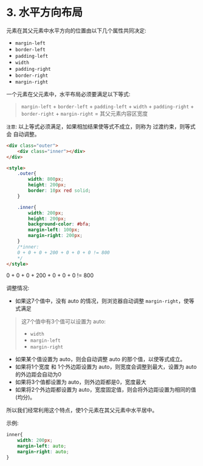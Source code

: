 # 3. 水平方向布局

元素在其父元素中水平方向的位置由以下几个属性共同决定:
* `margin-left`
* `border-left`
* `padding-left`
* `width`
* `padding-right`
* `border-right`
* `margin-right`


一个元素在父元素中，水平布局必须要满足以下等式:


> `margin-left` + `border-left` + `padding-left` + `width` + `padding-right` + `border-right` + `margin-right` = 其父元素内容区宽度

`注意`: 以上等式必须满足，如果相加结果使等式不成立，则称为 过渡约束，则等式会 自动调整。

```html
<div class="outer">
    <div class="inner"></div>
</div>
```

```html
<style>
    .outer{
        width: 800px;
        height: 200px;
        border: 10px red solid;
    }

    .inner{
        width: 200px;
        height: 200px;
        background-color: #bfa;
        margin-left: 100px;
        margin-right: 200px;
    }
    /*inner:
    0 + 0 + 0 + 200 + 0 + 0 + 0 != 800
    */
</style>
```

0 + 0 + 0 + 200 + 0 + 0 + 0 != 800

调整情况:
* 如果这7个值中，没有 auto 的情况，则浏览器自动调整 `margin-right`，使等式满足

>这7个值中有3个值可以设置为 auto:
>* `width`
>* `margin-left`
>* `margin-right`
    
* 如果某个值设置为 auto，则会自动调整 auto 的那个值，以使等式成立。
* 如果将1个宽度 和 1个外边距设置为 auto，则宽度会调整到最大，设置为 auto的外边距会自动为0
* 如果将3个值都设置为 auto，则外边距都是0，宽度最大
* 如果将2个外边距都设置为 auto，宽度固定值，则会将外边距设置为相同的值(均分)。

所以我们经常利用这个特点，使1个元素在其父元素中水平居中。

示例:
```css
inner{
    width: 200px;
    margin-left: auto;
    margin-right: auto; 
}
```


